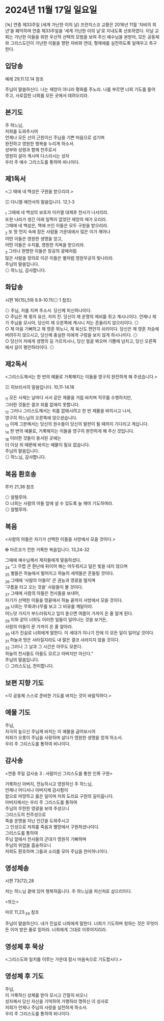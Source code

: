 # 2024년 11월 17일 일요일

[녹] 연중 제33주일 (세계 가난한 이의 날)
프란치스코 교황은 2016년 11월 ‘자비의 희년’을 폐막하며 연중 제33주일을 ‘세계 가난한 이의 날’로 지내도록 선포하였다. 이날 교회는 가난한 이들을 위한 우선적 선택의 모범을 보여 주신 예수님을 본받아, 모든 공동체와 그리스도인이 가난한 이들을 향한 자비와 연대, 형제애를 실천하도록 일깨우고 촉구한다.


## 입당송

예레 29,11.12.14 참조

주님이 말씀하신다. 나는 재앙이 아니라 평화를 주노라. 나를 부르면 너희 기도를 들어 주고, 사로잡힌 너희를 모든 곳에서 데려오리라.  
  
## 본기도

주 하느님,  
저희를 도와주시어  
언제나 모든 선의 근원이신 주님을 기쁜 마음으로 섬기며  
완전하고 영원한 행복을 누리게 하소서.  
성부와 성령과 함께 천주로서  
영원히 살아 계시며 다스리시는 성자  
우리 주 예수 그리스도를 통하여 비나이다.  
  
## 제1독서

<그 때에 네 백성은 구원을 받으리라.>

▥ 다니엘 예언서의 말씀입니다. 12,1-3

<sub>1</sub> 그때에 네 백성의 보호자 미카엘 대제후 천사가 나서리라.  
또한 나라가 생긴 이래 일찍이 없었던 재앙의 때가 오리라.  
그때에 네 백성은, 책에 쓰인 이들은 모두 구원을 받으리라.  
<sub>2</sub> 또 땅 먼지 속에 잠든 사람들 가운데에서 많은 이가 깨어나  
어떤 이들은 영원한 생명을 얻고,  
어떤 이들은 수치를, 영원한 치욕을 받으리라.  
<sub>3</sub> 그러나 현명한 이들은 창공의 광채처럼  
많은 사람을 정의로 이끈 이들은 별처럼 영원무궁히 빛나리라.  
주님의 말씀입니다.  
◎ 하느님, 감사합니다.  
  
## 화답송

시편 16(15),5와 8.9-10.11(◎ 1 참조)

◎ 주님, 저를 지켜 주소서. 당신께 피신하나이다.  
○ 주님은 제 몫의 유산, 저의 잔. 당신이 제 운명의 제비를 쥐고 계시나이다. 언제나 제가 주님을 모시어, 당신이 제 오른쪽에 계시니 저는 흔들리지 않으리이다. ◎  
○ 제 마음 기뻐하고 제 영혼 뛰노니, 제 육신도 편안히 쉬리이다. 당신은 제 영혼 저승에 버려두지 않으시고, 당신께 충실한 이에게 구렁을 보지 않게 하시나이다. ◎  
○ 당신이 저에게 생명의 길 가르치시니, 당신 얼굴 뵈오며 기쁨에 넘치고, 당신 오른쪽에서 길이 평안하리이다. ◎  
  
## 제2독서

<그리스도께서는 한 번의 예물로 거룩해지는 이들을 영구히 완전하게 해 주셨습니다.>

▥ 히브리서의 말씀입니다. 10,11-14.18

<sub>11</sub> 모든 사제는 날마다 서서 같은 제물을 거듭 바치며 직무를 수행하지만,  
그러한 것들은 결코 죄를 없애지 못합니다.  
<sub>12</sub> 그러나 그리스도께서는 죄를 없애시려고 한 번 제물을 바치시고 나서,  
영구히 하느님의 오른쪽에 앉으셨습니다.  
<sub>13</sub> 이제 그분께서는 당신의 원수들이 당신의 발판이 될 때까지 기다리고 계십니다.  
<sub>14</sub> 한 번의 예물로, 거룩해지는 이들을 영구히 완전하게 해 주신 것입니다.  
<sub>18</sub> 이러한 것들이 용서된 곳에는  
더 이상 죄 때문에 바치는 예물이 필요 없습니다.  
주님의 말씀입니다.  
◎ 하느님, 감사합니다.  
  
## 복음 환호송

루카 21,36 참조

◎ 알렐루야.  
○ 너희는 사람의 아들 앞에 설 수 있도록 늘 깨어 기도하여라.  
◎ 알렐루야.  
  
## 복음

<사람의 아들은 자기가 선택한 이들을 사방에서 모을 것이다.>

✠ 마르코가 전한 거룩한 복음입니다. 13,24-32

그때에 예수님께서 제자들에게 말씀하셨다.  
<sub>24</sub> “그 무렵 큰 환난에 뒤이어 해는 어두워지고 달은 빛을 내지 않으며  
<sub>25</sub> 별들은 하늘에서 떨어지고 하늘의 세력들은 흔들릴 것이다.  
<sub>26</sub> 그때에 ‘사람의 아들이’ 큰 권능과 영광을 떨치며  
‘구름을 타고 오는 것을’ 사람들이 볼 것이다.  
<sub>27</sub> 그때에 사람의 아들은 천사들을 보내어,  
자기가 선택한 이들을 땅끝에서 하늘 끝까지 사방에서 모을 것이다.  
<sub>28</sub> 너희는 무화과나무를 보고 그 비유를 깨달아라.  
어느덧 가지가 부드러워지고 잎이 돋으면 여름이 가까이 온 줄 알게 된다.  
<sub>29</sub> 이와 같이 너희도 이러한 일들이 일어나는 것을 보거든,  
사람의 아들이 문 가까이 온 줄 알아라.  
<sub>30</sub> 내가 진실로 너희에게 말한다. 이 세대가 지나기 전에 이 모든 일이 일어날 것이다.  
<sub>31</sub> 하늘과 땅은 사라질지라도 내 말은 결코 사라지지 않을 것이다.  
<sub>32</sub> 그러나 그 날과 그 시간은 아무도 모른다.  
하늘의 천사들도 아들도 모르고 아버지만 아신다.”  
주님의 말씀입니다.  
◎ 그리스도님, 찬미합니다.  
  
## 보편 지향 기도

<각 공동체 스스로 준비한 기도를 바치는 것이 바람직하다.>

  
## 예물 기도

주님,  
지극히 높으신 주님께 바치는 이 예물을 굽어보시어  
저희가 오롯이 주님을 사랑하며 살다가 영원한 생명을 얻게 하소서.  
우리 주 그리스도를 통하여 비나이다.  
  
## 감사송

<연중 주일 감사송 3 : 사람이신 그리스도를 통한 인류 구원>

거룩하신 아버지, 전능하시고 영원하신 주 하느님,  
언제나 어디서나 아버지께 감사함이  
참으로 마땅하고 옳은 일이며 저희 도리요 구원의 길이옵니다.  
아버지께서는 우리 주 그리스도를 통하여  
주님의 무한한 영광을 보여 주셨으니  
그리스도의 천주성으로  
죽을 운명을 지닌 인간을 도와주시고  
그 인성으로 저희를 죽음과 멸망에서 구원하셨나이다.  
그리스도를 통하여  
주님 앞에서 천사들의 군대가 영원히 기뻐하며  
주님의 위엄을 흠숭하오니  
저희도 환호하며 그들과 소리를 모아 주님을 찬미하나이다.  
  
## 영성체송

시편 73(72),28

저는 하느님 곁에 있어 행복하옵니다. 주 하느님을 피신처로 삼으리이다.  
  
<또는>  
  
마르 11,23.<sub>24</sub> 참조  
  
주님이 말씀하신다. 내가 진실로 너희에게 말한다. 너희가 기도하며 청하는 것은 무엇이든 이미 받은 줄로 믿어라. 너희에게 그대로 이루어지리라.  
## 영성체 후 묵상

<그리스도와 일치를 이루는 가운데 잠시 마음속으로 기도합시다.>  
## 영성체 후 기도

주님,  
이 거룩하신 성체를 받아 모시고 간절히 비오니  
성자께서 당신 자신을 기억하여 거행하라 명하신 이 성사로  
저희가 언제나 주님의 사랑을 실천하게 하소서.  
우리 주 그리스도를 통하여 비나이다.
